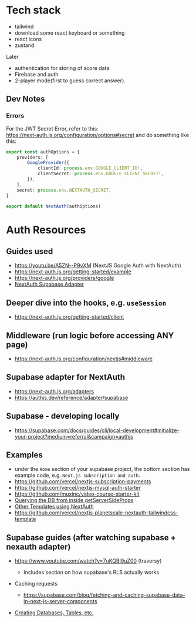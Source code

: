# Tech stack

-   tailwind
-   download some react keyboard or something
-   react icons
-   zustand

Later

-   authentication for storing of score data
-   Firebase and auth
-   2-player mode(first to guess correct answer).

## Dev Notes

### Errors

For the JWT Secret Error, refer to this:  
https://next-auth.js.org/configuration/options#secret
and do something like this:

```ts
export const authOptions = {
    providers: [
        GoogleProvider({
            clientId: process.env.GOOGLE_CLIENT_ID!,
            clientSecret: process.env.GOOGLE_CLIENT_SECRET!,
        }),
    ],
    secret: process.env.NEXTAUTH_SECRET,
}

export default NextAuth(authOptions)
```

# Auth Resources

## Guides used

-   https://youtu.be/A5ZN--P9vXM (NextJS Google Auth with NextAuth)
-   https://next-auth.js.org/getting-started/example
-   https://next-auth.js.org/providers/google
-   [NextAuth Supabase Adapter](https://youtu.be/EdYQ9fF-hz4)

## Deeper dive into the hooks, e.g. `useSession`

-   https://next-auth.js.org/getting-started/client

## Middleware (run logic before accessing ANY page)

-   https://next-auth.js.org/configuration/nextjs#middleware

## Supabase adapter for NextAuth

-   https://next-auth.js.org/adapters
-   https://authjs.dev/reference/adapter/supabase

## Supabase - developing locally

-   https://supabase.com/docs/guides/cli/local-development#initialize-your-project?medium=referral&campaign=authjs

## Examples

-   under the `Home` section of your supabase project, the bottom section has example code, e.g. `Next.js subscription and auth`.
-   https://github.com/vercel/nextjs-subscription-payments
-   https://github.com/vercel/nextjs-mysql-auth-starter
-   https://github.com/muxinc/video-course-starter-kit
-   [Querying the DB from inside getServerSideProps](https://github.com/muxinc/video-course-starter-kit/blob/main/pages/index.tsx#L32)
-   [Other Templates using NextAuth](https://vercel.com/templates/nextauth.js)
-   https://github.com/vercel/nextjs-planetscale-nextauth-tailwindcss-template

## Supabase guides (after watching supabase + nexauth adapter)

-   https://www.youtube.com/watch?v=7uKQBl9uZ00 (traversy)
    -   Includes section on how supabase's RLS actually works
-   Caching requests

    -   https://supabase.com/blog/fetching-and-caching-supabase-data-in-next-js-server-components

-   [Creating Databases, Tables, etc.](https://supabase.com/docs/guides/database/tables)
